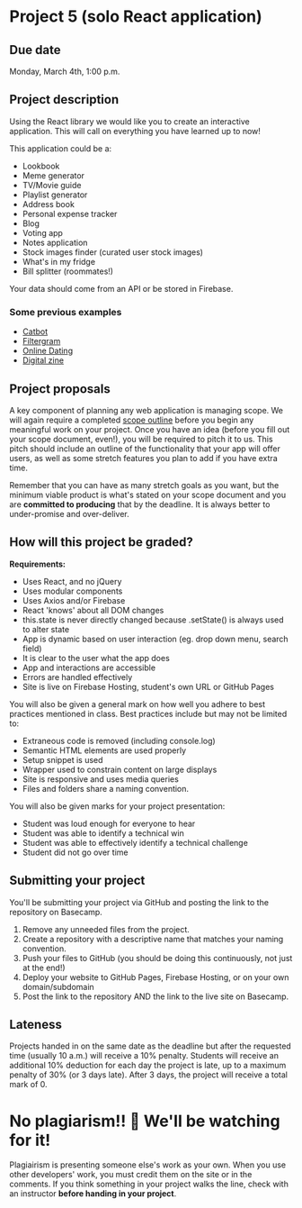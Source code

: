 # Project 5 (solo React application)
## Due date
Monday, March 4th, 1:00 p.m.

## Project description
Using the React library we would like you to create an interactive application.  This will call on everything you have learned up to now!

This application could be a:

* Lookbook 
* Meme generator
* TV/Movie guide
* Playlist generator  
* Address book
* Personal expense tracker
* Blog
* Voting app
* Notes application
* Stock images finder (curated user stock images)
* What's in my fridge
* Bill splitter (roommates!)

Your data should come from an API or be stored in Firebase.

### Some previous examples
* [Catbot](https://catbot-29276.firebaseapp.com/)
* [Filtergram](https://filtergram-62c8d.firebaseapp.com/)
* [Online Dating](http://onlinedating.esmecodes.com/)
* [Digital zine](http://www.ritasolo.com/digitalzine/)

## Project proposals
A key component of planning any web application is managing scope. We will again require a completed [scope outline](https://docs.google.com/document/d/1Xz9-80T2bHxZpqXOD_CfAHSlmesN_6_V0QAZwCbsMhI/edit?usp=sharing) before you begin any meaningful work on your project. Once you have an idea (before you fill out your scope document, even!), you will be required to pitch it to us. This pitch should include an outline of the functionality that your app will offer users, as well as some stretch features you plan to add if you have extra time.

Remember that you can have as many stretch goals as you want, but the minimum viable product is what's stated on your scope document and you are **committed to producing** that by the deadline. It is always better to under-promise and over-deliver.

<!--- ### Deployment
(optional) In order to make deploying your app easy use the Firebase hosting features to get your site up online! There is the ability to add a custom domain if you would like, so think about a fun, shareable domain for your application . --->

## How will this project be graded?
**Requirements:**
* Uses React, and no jQuery
* Uses modular components
* Uses Axios and/or Firebase
* React 'knows' about all DOM changes 
* this.state is never directly changed because .setState() is always used to alter state
* App is dynamic based on user interaction (eg. drop down menu, search field)
* It is clear to the user what the app does
* App and interactions are accessible
* Errors are handled effectively
* Site is live on Firebase Hosting, student's own URL or GitHub Pages

You will also be given a general mark on how well you adhere to best practices mentioned in class. Best practices include but may not be limited to:
* Extraneous code is removed (including console.log)
* Semantic HTML elements are used properly
* Setup snippet is used    
* Wrapper used to constrain content on large displays
* Site is responsive and uses media queries
* Files and folders share a naming convention.

You will also be given marks for your project presentation:
* Student was loud enough for everyone to hear
* Student was able to identify a technical win
* Student was able to effectively identify a technical challenge
* Student did not go over time


## Submitting your project
You'll be submitting your project via GitHub and posting the link to the repository on Basecamp.

1. Remove any unneeded files from the project.
1. Create a repository with a descriptive name that matches your naming convention.
1. Push your files to GitHub (you should be doing this continuously, not just at the end!)
1. Deploy your website to GitHub Pages, Firebase Hosting, or on your own domain/subdomain
1. Post the link to the repository AND the link to the live site on Basecamp.

## Lateness
Projects handed in on the same date as the deadline but after the requested time (usually 10 a.m.) will receive a 10% penalty. Students will receive an additional 10% deduction for each day the project is late, up to a maximum penalty of 30% (or 3 days late). After 3 days, the project will receive a total mark of 0.

# No plagiarism!! 👀 We'll be watching for it!
Plagiairism is presenting someone else's work as your own. When you use other developers' work, you must credit them on the site or in the comments. If you think something in your project walks the line, check with an instructor **before handing in your project**.
